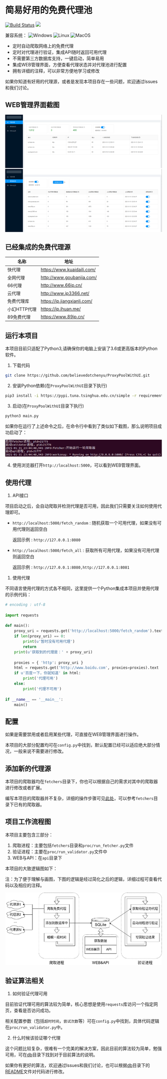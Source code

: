# 简易好用的免费代理池

[![Build Status](https://travis-ci.com/believedotchenyu/ProxyPoolWithUI.svg?branch=main)](https://travis-ci.com/believedotchenyu/ProxyPoolWithUI)
[![](https://img.shields.io/badge/python-3.6+-brightgreen)](https://github.com/believedotchenyu/ProxyPoolWithUI)

兼容系统：
![Windows](https://img.shields.io/badge/Windows-o-brightgreen)
![Linux](https://img.shields.io/badge/Linux-o-brightgreen)
![MacOS](https://img.shields.io/badge/MacOS-o-brightgreen)

* 定时自动爬取网络上的免费代理
* 定时对代理进行验证，集成API随时返回可用代理
* 不需要第三方数据库支持，一键启动，简单易用
* 集成WEB管理界面，方便查看代理状态并对代理池进行配置
* 拥有详细的注释，可以非常方便地学习或修改

如果你知道有好用的代理源，或者是发现本项目存在一些问题，欢迎通过Issues和我们讨论。

## WEB管理界面截图

![screenshot1](docs/screenshot1.png)
![screenshot2](docs/screenshot2.png)

## 已经集成的免费代理源

| 名称         | 地址                        |
|--------------|-----------------------------|
| 快代理       | https://www.kuaidaili.com/  |
| 全网代理     | http://www.goubanjia.com/   |
| 66代理       | http://www.66ip.cn/         |
| 云代理       | http://www.ip3366.net/      |
| 免费代理库   | https://ip.jiangxianli.com/ |
| 小幻HTTP代理 | https://ip.ihuan.me/        |
| 89免费代理   | https://www.89ip.cn/        |

## 运行本项目

本项目目前只适配了Python3,请确保你的电脑上安装了3.6或更高版本的Python软件。

1. 下载代码

```bash
git clone https://github.com/believedotchenyu/ProxyPoolWithUI.git
```

2. 安装Python依赖(在`ProxyPoolWithUI`目录下执行)

```bash
pip3 install -i https://pypi.tuna.tsinghua.edu.cn/simple -r requirements.txt
```

3. 启动(在`ProxyPoolWithUI`目录下执行)

```bash
python3 main.py
```

如果你在运行了上述命令之后，在命令行中看到了类似如下截图，那么说明项目成功启动了：

![term](docs/term.png)

4. 使用浏览器打开`http://localhost:5000`，可以看到WEB管理界面。

## 使用代理

1. API接口

项目启动之后，会自动爬取并检测代理是否可用，因此我们只需要关注如何使用代理即可。

* `http://localhost:5000/fetch_random` : 随机获取一个可用代理，如果没有可用代理则返回空白
  
  返回示例 : `http://127.0.0.1:8080`

* `http://localhost:5000/fetch_all` : 获取所有可用代理，如果没有可用代理则返回空白
  
  返回示例 : `http://127.0.0.1:8080,http://127.0.0.1:8081`

1. 使用代理

不同语言使用代理的方式各不相同，这里提供一个Python集成本项目并使用代理的示例代码：

```python
# encoding : utf-8

import requests

def main():
    proxy_uri = requests.get('http://localhost:5000/fetch_random').text
    if len(proxy_uri) == 0:
        print(u'暂时没有可用代理')
        return
    print(u'获取到的代理是：' + proxy_uri)
    
    proxies = { 'http': proxy_uri }
    html = requests.get('http://www.baidu.com', proxies=proxies).text
    if u'百度一下，你就知道' in html:
        print('代理可用')
    else:
        print('代理不可用')

if __name__ == '__main__':
    main()
```

## 配置

如果是需要禁用或者启用某些代理，可直接在WEB管理界面进行操作。

本项目的大部分配置均可在`config.py`中找到，默认配置已经可以适应绝大部分情况，一般来说不需要进行修改。

## 添加新的代理源

本项目的爬取器均在`fetchers`目录下，你也可以根据自己的需求对其中的爬取器进行修改或者扩展。

编写本项目的爬取器并不复杂，详细的操作步骤可见[此处](fetchers/)，可以参考`fetchers`目录下已有的爬取器。

## 项目工作流程图

本项目主要包含三部分：

1. 爬取进程：主要包括`fetchers`目录和`proc/run_fetcher.py`文件
2. 验证进程：主要在`proc/run_validator.py`文件中
3. WEB与API：在`api`目录下

本项目的大致逻辑图如下：

注：为了便于理解与画图，下图的逻辑是经过简化之后的逻辑，详细过程可查看代码以及相应的注释。

![workflow](docs/workflow.png)

## 验证算法相关

1. 如何验证代理可用

目前验证代理可用的算法较为简单，核心思想是使用`requests`库访问一个指定网页，查看是否访问成功。

相关配置参数（包括`超时时间`，`尝试次数`等）可在`config.py`中找到，具体代码逻辑在`proc/run_validator.py`中。

2. 什么时候该验证哪个代理

这个问题比较复杂，很难有一个完美的解决方案，因此目前的算法较为简单，勉强可用，可在[db](db)目录下找到对于目前算法的说明。

如果你有更好的算法，欢迎通过Issues和我们讨论，也可以根据[db](db)目录下的[README](db/README.md)文件对代码进行修改。
